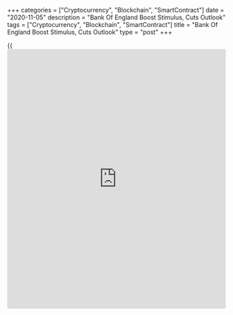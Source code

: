 +++
categories = ["Cryptocurrency", "Blockchain", "SmartContract"]
date = "2020-11-05"
description = "Bank Of England Boost Stimulus, Cuts Outlook"
tags = ["Cryptocurrency", "Blockchain", "SmartContract"]
title = "Bank Of England Boost Stimulus, Cuts Outlook"
type = "post"
+++

{{<iframe id="large-banner" src="https://www.bounty.group/#slide=24.0" width="100%" height="600" scrolling="no" style="border: 0px solid rgb(216, 221, 230); border-radius: 3px;">}}

The Bank of England expanded its bond purchase programme by a bigger-
than-expected GBP 150 billion and retained its record low interest rate
to help the [economy][1] to withstand the challenges posed by the second
wave of coronavirus infections.

The bank downgraded its economic outlook as the country entered a second
lockdown amid the rising Covid-19 cases and the economy is forecast to
return to pre-crisis levels only in early 2022.

In a unanimous vote, the rate-setting body decided to raise the size of
the asset purchase programme to GBP 895 billion from GBP 745 billion.
Economists were expecting an expansion of GBP 100 billion. The bank also
maintained its corporate bond purchases at GBP 20 billion.

The additional bond purchases will start in January and complete by
around the end of 2021.

The Monetary Policy Committee, headed by Governor Andrew Bailey, also
unanimously voted to hold the interest rate at 0.10 percent. The bank
had altogether reduced the rate by 65 basis points at two unscheduled
meetings in March.

The BoE had hinted about negative interest rates earlier and asked banks
about their preparedness.

But what the [markets][2] really want to know is whether there will be a
shift to negative interest rates in 2021 - and for the time being, the
Bank is offering no fresh hints, James Smith, an ING economist, said.

Ruth Gregory, an economist at Capital Economics, said the MPC will shun
negative interest rate for the next 6-12 months and instead expand
quantitative easing by at least another GBP 100 billion in 2021.

Policymakers said they stand ready to take further actions if necessary
to help the economy recover and ensure that inflation returns to the 2
percent target.

The committee repeated its guidance that it does not intend to tighten
monetary [policy](https://www.fintechee.com/policy/) at least until there is clear evidence that significant
progress is being made in eliminating spare capacity and achieving the 2
percent inflation target sustainably.

Consumer price inflation is expected to remain at, or just above 0.5
percent during most of the winter, before rising quite sharply towards
the target as the effects of lower energy prices and value added tax
dissipate. Inflation is projected to be 2 percent in two years' time.

Due to the reimposition of social distancing measures, the bank expects
overall GDP to fall by around 2 percent in the fourth quarter of 2020
after rebounding by an estimated 16.1 percent in the third quarter, the
monetary [policy](https://www.fintechee.com/policy/) report showed.

GDP is forecast to grow 7.25 percent in 2021, which was revised down
from 9 percent projected in August. However, the outlook for 2022 was
revised up to 6.25 percent from 3.50 percent.

In the fourth quarter of this year, the jobless rate is projected to
climb to around 6.3 percent. The unemployment rate is expected to peak
at around 7.75 percent in the second quarter of 2021.

According to the bank, about 5.5 million employees were furloughed in
November.

For comments and feedback [contact](https://www.playgroundfx.com/contact/): editorial@rtt[news](https://www.letsplayfx.com/blog/forex-news-website/).com

[Economic News][1]

 **What parts of the world are seeing the best (and worst) economic
performances lately? Click[here][3] to check out our [Econ Scorecard][3]
and find out! See up-to-the-moment [ranking](https://www.playgroundfx.com/blog/crypto-exchange-ranking/)s for the best and worst
performers in [GDP][4], [unemployment rate][5], [inflation][6] and much
more.**

   1. www.rtt[news](https://www.letsplayfx.com/blog/forex-news-website/).com/Content/EconomicNews.aspx
   2. www.rtt[news](https://www.letsplayfx.com/blog/forex-news-website/).com/Content/Markets.aspx
   3. www.rtt[news](https://www.letsplayfx.com/blog/forex-news-website/).com/economic-scorecard/world-rank/PPI/highest-performance.aspx
   4. www.rtt[news](https://www.letsplayfx.com/blog/forex-news-website/).com/economic-scorecard/world-rank/GDP/highest-performance.aspx
   5. www.rtt[news](https://www.letsplayfx.com/blog/forex-news-website/).com/economic-scorecard/world-rank/unemployment-rate/lowest-performance.aspx
   6. www.rtt[news](https://www.letsplayfx.com/blog/forex-news-website/).com/economic-scorecard/world-rank/CPI/highest-performance.aspx